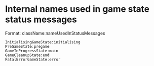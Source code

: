 # Internal names used in game state status messages  

Format: className:nameUsedInStatusMessages

```
InitialisingGameState:initialising  
PreGameState:pregame  
GameInProgressState:main  
GameCleanupState:end  
FatalErrorGameState:error
```